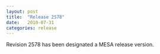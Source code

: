 ```yaml
---
layout: post
title:  "Release 2578"
date:   2010-07-31
categories: release
---
```


Revision 2578 has been designated a MESA release version.
